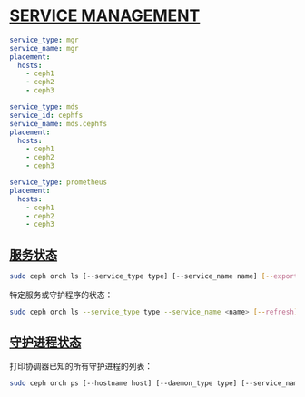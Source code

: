 # [SERVICE MANAGEMENT](https://docs.ceph.com/en/latest/cephadm/services/#service-management)

```yaml
service_type: mgr
service_name: mgr
placement:
  hosts:
    - ceph1
    - ceph2
    - ceph3
```

```yaml
service_type: mds
service_id: cephfs
service_name: mds.cephfs
placement:
  hosts:
    - ceph1
    - ceph2
    - ceph3
```

```yaml
service_type: prometheus
placement:
  hosts:
    - ceph1
    - ceph2
    - ceph3
```





## [服务状态](https://docs.ceph.com/en/reef/cephadm/services/#/service-status)

```bash
sudo ceph orch ls [--service_type type] [--service_name name] [--export] [--format f] [--refresh]
```

特定服务或守护程序的状态：

```bash
sudo ceph orch ls --service_type type --service_name <name> [--refresh]	
```



## [守护进程状态](https://docs.ceph.com/en/reef/cephadm/services/#/daemon-status)

打印协调器已知的所有守护进程的列表：

```bash
sudo ceph orch ps [--hostname host] [--daemon_type type] [--service_name name] [--daemon_id id] [--format f] [--refresh]
```

